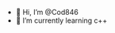 - 👋 Hi, I’m @Cod846
- 🌱 I’m currently learning c++


<!---
Cod846/Cod846 is a ✨ special ✨ repository because its `README.md` (this file) appears on your GitHub profile.
You can click the Preview link to take a look at your changes.
--->
